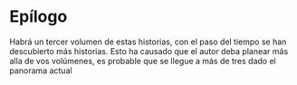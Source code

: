 # Epílogo
Habrá un tercer volumen de estas historias, con el paso del tiempo se han descubierto más historias. Esto ha causado
que el autor deba planear más alla de vos volúmenes, es probable que se llegue a más de tres dado el panorama actual